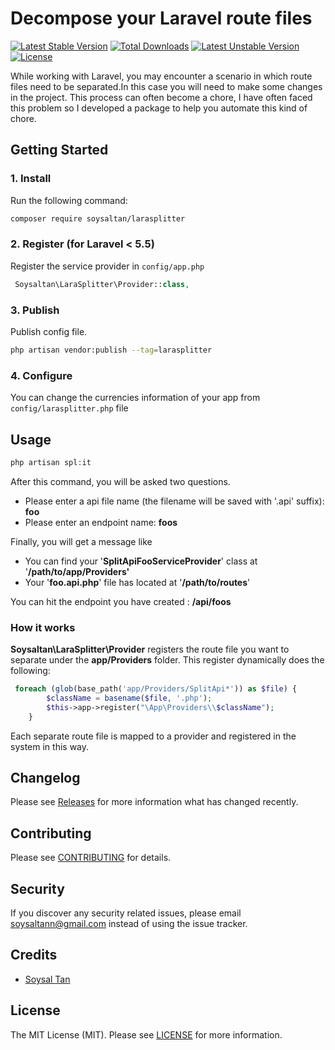 # Decompose your Laravel route files

[![Latest Stable Version](https://poser.pugx.org/soysaltan/larasplitter/v)](//packagist.org/packages/soysaltan/larasplitter) [![Total Downloads](https://poser.pugx.org/soysaltan/larasplitter/downloads)](//packagist.org/packages/soysaltan/larasplitter) [![Latest Unstable Version](https://poser.pugx.org/soysaltan/larasplitter/v/unstable)](//packagist.org/packages/soysaltan/larasplitter) [![License](https://poser.pugx.org/soysaltan/larasplitter/license)](//packagist.org/packages/soysaltan/larasplitter)

While working with Laravel, you may encounter a scenario in which route files need to be separated.In this case you will need to make some changes in the project. This process can often become a chore, I have often faced this problem so I developed a package to help you automate this kind of chore.

## Getting Started

### 1. Install

Run the following command:

```bash
composer require soysaltan/larasplitter
```

### 2. Register (for Laravel < 5.5)

Register the service provider in `config/app.php`

```php
 Soysaltan\LaraSplitter\Provider::class,
```

### 3. Publish

Publish config file.

```bash
php artisan vendor:publish --tag=larasplitter
```


### 4. Configure

You can change the currencies information of your app from `config/larasplitter.php` file

## Usage

```php
php artisan spl:it
```
After this command, you will be asked two questions.
- Please enter a api file name (the filename will be saved with '.api' suffix): **foo**
- Please enter an endpoint name: **foos**

Finally, you will get a message like
  - You can find your '**SplitApiFooServiceProvider**' class at '**/path/to/app/Providers'**
  - Your '**foo.api.php**' file has located at '**/path/to/routes**'

You can hit the endpoint you have created : **/api/foos**

### How it works
**Soysaltan\LaraSplitter\Provider** registers the route file you want to separate under the **app/Providers** folder. This register dynamically does the following:

```php
 foreach (glob(base_path('app/Providers/SplitApi*')) as $file) {
		$className = basename($file, '.php');
		$this->app->register("\App\Providers\\$className");
	}
```
Each separate route file is mapped to a provider and registered in the system in this way.

## Changelog

Please see [Releases](../../releases) for more information what has changed recently.

## Contributing

Please see [CONTRIBUTING](CONTRIBUTING.md) for details.

## Security

If you discover any security related issues, please email soysaltann@gmail.com instead of using the issue tracker.

## Credits

- [Soysal Tan](https://github.com/soysaltan)

## License

The MIT License (MIT). Please see [LICENSE](LICENSE.md) for more information.
